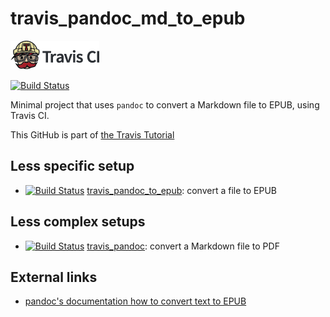 # travis_pandoc_md_to_epub

[![Travis CI logo](TravisCI.png)](https://travis-ci.org)

[![Build Status](https://travis-ci.org/richelbilderbeek/travis_pandoc_md_to_epub.svg?branch=master)](https://travis-ci.org/richelbilderbeek/travis_pandoc_md_to_epub)

Minimal project that uses `pandoc` to convert a Markdown file to EPUB, using Travis CI.

This GitHub is part of [the Travis Tutorial](https://github.com/richelbilderbeek/travis_tutorial)

## Less specific setup

 * [![Build Status](https://travis-ci.org/richelbilderbeek/travis_pandoc_to_epub.svg?branch=master)](https://travis-ci.org/richelbilderbeek/travis_pandoc_to_epub) [travis_pandoc_to_epub](https://github.com/richelbilderbeek/travis_pandoc_to_epub): convert a file to EPUB

## Less complex setups

 * [![Build Status](https://travis-ci.org/richelbilderbeek/travis_pandoc.svg?branch=master)](https://travis-ci.org/richelbilderbeek/travis_pandoc) [travis_pandoc](https://github.com/richelbilderbeek/travis_pandoc): convert a Markdown file to PDF

## External links

 * [pandoc's documentation how to convert text to EPUB](http://pandoc.org/epub.html)
